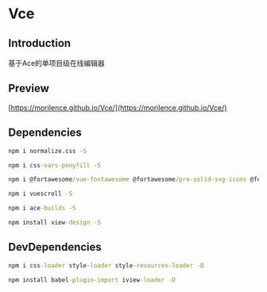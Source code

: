 # Vce

## Introduction

基于Ace的单项目级在线编辑器

## Preview

[https://morilence.github.io/Vce/](https://morilence.github.io/Vce/)

## Dependencies

```cmd
npm i normalize.css -S
```

```cmd
npm i css-vars-ponyfill -S
```

```cmd
npm i @fortawesome/vue-fontawesome @fortawesome/pro-solid-svg-icons @fortawesome/pro-regular-svg-icons @fortawesome/pro-light-svg-icons @fortawesome/free-solid-svg-icons @fortawesome/free-regular-svg-icons @fortawesome/free-brands-svg-icons @fortawesome/fontawesome-svg-core -S
```

```cmd
npm i vuescroll -S
```

```cmd
npm i ace-builds -S
```

```cmd
npm install view-design -S
```

## DevDependencies

```cmd
npm i css-loader style-loader style-resources-loader -D
```

```cmd
npm install babel-plugin-import iview-loader -D
```
